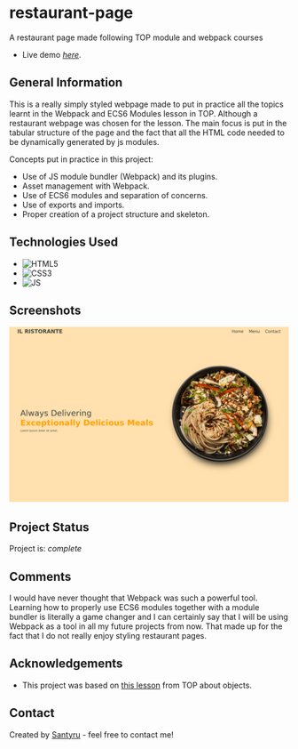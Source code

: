 # restaurant-page
A restaurant page made following TOP module and webpack courses
- Live demo [_here_](https://www.example.com).

## General Information
This is a really simply styled webpage made to put in practice all
the topics learnt in the Webpack and ECS6 Modules lesson in TOP.
Although a restaurant webpage was chosen for the lesson. The main
focus is put in the tabular structure of the page and the fact that all the HTML code needed to be dynamically generated by js modules.

Concepts put in practice in this project:
- Use of JS module bundler (Webpack) and its plugins.
- Asset management with Webpack.
- Use of ECS6 modules and separation of concerns.
- Use of exports and imports.
- Proper creation of a project structure and skeleton.

## Technologies Used
- ![HTML5](https://img.shields.io/badge/HTML5-E34F26?style=for-the-badge&logo=html5&logoColor=white)
- ![CSS3](https://img.shields.io/badge/CSS3-1572B6?style=for-the-badge&logo=css3&logoColor=white)
- ![JS](https://img.shields.io/badge/JavaScript-323330?style=for-the-badge&logo=javascript&logoColor=F7DF1E)

## Screenshots
![Example screenshot](./restaurant_page_screenshot.png)

## Project Status
Project is: _complete_

## Comments
I would have never thought that Webpack was such a powerful tool.
Learning how to properly use ECS6 modules together with a module bundler is literally a game changer and I can certainly say that I will be using Webpack as a tool in all my future projects from now.
That made up for the fact that I do not really enjoy styling restaurant pages.

## Acknowledgements
- This project was based on [this lesson](https://www.theodinproject.com/lessons/node-path-javascript-restaurant-page) from TOP
about objects.

## Contact
Created by [Santyru](https://github.com/Santyru-C) - feel free to contact me!
